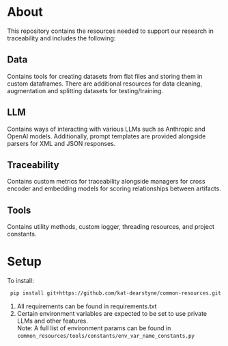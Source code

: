 # About
This repository contains the resources needed to support our research in traceability and includes the following:

## Data
Contains tools for creating datasets from flat files and storing them in custom dataframes. There are additional resources for data cleaning, augmentation and splitting datasets for testing/training. 

## LLM
Contains ways of interacting with various LLMs such as Anthropic and OpenAI models. Additionally, prompt templates are provided alongside parsers for XML and JSON responses.

## Traceability
Contains custom metrics for traceability alongside managers for cross encoder and embedding models for scoring relationships between artifacts.

## Tools
Contains utility methods, custom logger, threading resources, and project constants.

# Setup
To install:
```sh
 pip install git+https://github.com/kat-dearstyne/common-resources.git
```
1. All requirements can be found in requirements.txt
2. Certain environment variables are expected to be set to use private LLMs and other features. <br>
   Note: A full list of environment params can be found in `common_resources/tools/constants/env_var_name_constants.py`
